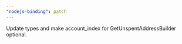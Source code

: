 ```yaml
---
"nodejs-binding": patch
---
```


Update types and make account_index for GetUnspentAddressBuilder optional.